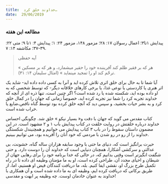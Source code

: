 ```yaml
---
title:  خداوند خلق کرد…
date:  29/06/2019
---
```


### مطالعه این هفته
پیدایش ۱تا۳؛ اعمال رسولان ۱۷: ۲۸؛ مزمور ۱۴۸، مزمور ۲۴: ۱؛ پیدایش ۴: ۱تا ۹؛ متی ۲۲: ۳۹-۳۷؛ مکاشفه ۱۴: ۷.

> <p>آیه حفظی</p>
> « هر که بر فقیر ظلم کند آفریننده خود را حقیر میشمارد، و هر که بر مسکین ترحّم کند او را تمجید مینماید » (امثال سلیمان ۱۴: ۳۱).

آیا شما تا به حال برای خلق اثری تلاش کرده اید و آنرا به کسی داده داده اید- شاید یک اثر هنری یا کاردستی یا نوعی غذا، یا برخی کارهای خلاقانه دیگر- که توسط شخصی که به او داده بوده اید، شکسته شده یا رد شده است؟ اگر چنین است، تنها ذره ای از آنچه که خداوند تجربه کرد را شما نیز تجربه کرده اید، خصوصاً زمانی که جهان را در کمال خلق کرد و به بشر حیات بخشید، و سپس دید که آنچه خلق کرده بود توسط گناه ناقص،ضایع یا خراب شده است.

کتاب مقدس می گوید که جهان با دقت و« بسیار نیکو » خلق شد. چگونگی احساس خداوند درباره خلقتش در روایت خلقت در کتاب پیدایش باب ۱ و ۲ مشهود است. در این مضمون داستان سقوط را در باب ۳ کتاب پیدایش می خوانیم و همچنیندل شکستگی خداوند را از رو در رو شدن با مردمی که خود آنان را آفریده بود، می توانیم ببینیم.

حیرت برانگیز است که، دنیای ما حتی با وجود سابقه هزاران ساله گناه، خشونت، بی عدالتی و سرکشی آشکارا، همچنان دنیایی است که خداوند آن را دوست دارد. و حتی شگفت انگیزتر است وقتی بدانیم که، در حالی که خدا برنامه خود را برای رهایی جهان از شیطان و احیای مجدد آن، طراحی کرده است، او به ما مؤمنان وظیفه ای داده تا در راه تکمیل طرح بزرگ او، نقشی ایفا کنیم. بله، ما دریافت کنندگان فیض او هستیم، اما، از طریق برکاتی که دریافت کرده ایم، وظیفه ای به ما داده شده است و آن همکاری با خداوند به عنوان خادمان اوست. چه وظیفه پر ابهت و مقدسی!
